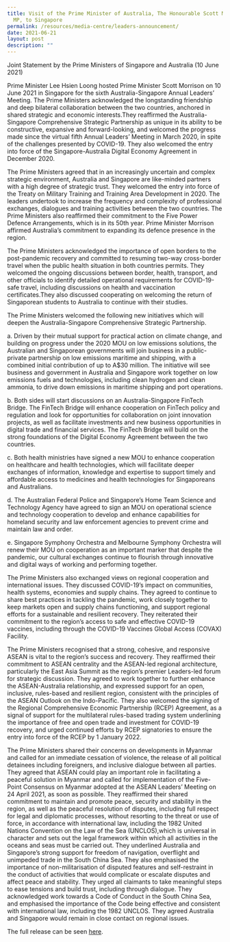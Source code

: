 ```yaml
---
title: Visit of the Prime Minister of Australia, The Honourable Scott Morrison
  MP, to Singapore
permalink: /resources/media-centre/leaders-announcement/
date: 2021-06-21
layout: post
description: ""
---
```

Joint Statement by the Prime Ministers of Singapore and Australia (10 June 2021)

Prime Minister Lee Hsien Loong hosted Prime Minister Scott Morrison on 10 June 2021 in Singapore for the sixth Australia-Singapore Annual Leaders’ Meeting. The Prime Ministers acknowledged the longstanding friendship and deep bilateral collaboration between the two countries, anchored in shared strategic and economic interests.They reaffirmed the Australia-Singapore Comprehensive Strategic Partnership as unique in its ability to be constructive, expansive and forward-looking, and welcomed the progress made since the virtual fifth Annual Leaders’ Meeting in March 2020, in spite of the challenges presented by COVID-19. They also welcomed the entry into force of the Singapore-Australia Digital Economy Agreement in December 2020.

 
The Prime Ministers agreed that in an increasingly uncertain and complex strategic environment, Australia and Singapore are like-minded partners with a high degree of strategic trust. They welcomed the entry into force of the Treaty on Military Training and Training Area Development in 2020. The leaders undertook to increase the frequency and complexity of professional exchanges, dialogues and training activities between the two countries. The Prime Ministers also reaffirmed their commitment to the Five Power Defence Arrangements, which is in its 50th year. Prime Minister Morrison affirmed Australia’s commitment to expanding its defence presence in the region. 


The Prime Ministers acknowledged the importance of open borders to the post-pandemic recovery and committed to resuming two-way cross-border travel when the public health situation in both countries permits. They welcomed the ongoing discussions between border, health, transport, and other officials to identify detailed operational requirements for COVID-19-safe travel, including discussions on health and vaccination certificates.They also discussed cooperating on welcoming the return of Singaporean students to Australia to continue with their studies.

The Prime Ministers welcomed the following new initiatives which will deepen the Australia-Singapore Comprehensive Strategic Partnership.

a. Driven by their mutual support for practical action on climate change, and building on progress under the 2020 MOU on low emissions solutions, the Australian and Singaporean governments will join business in a public-private partnership on low emissions maritime and shipping, with a combined initial contribution of up to A$30 million. The initiative will see business and government in Australia and Singapore work together on low emissions fuels and technologies, including clean hydrogen and clean ammonia, to drive down emissions in maritime shipping and port operations.

b. Both sides will start discussions on an Australia-Singapore FinTech Bridge. The FinTech Bridge will enhance cooperation on FinTech policy and regulation and look for opportunities for collaboration on joint innovation projects, as well as facilitate investments and new business opportunities in digital trade and financial services. The FinTech Bridge will build on the strong foundations of the Digital Economy Agreement between the two countries.

c. Both health ministries have signed a new MOU to enhance cooperation on healthcare and health technologies, which will facilitate deeper exchanges of information, knowledge and expertise to support timely and affordable access to medicines and health technologies for Singaporeans and Australians.

d. The Australian Federal Police and Singapore’s Home Team Science and Technology Agency have agreed to sign an MOU on operational science and technology cooperation to develop and enhance capabilities for homeland security and law enforcement agencies to prevent crime and maintain law and order.

e. Singapore Symphony Orchestra and Melbourne Symphony Orchestra will renew their MOU on cooperation as an important marker that despite the pandemic, our cultural exchanges continue to flourish through innovative and digital ways of working and performing together.

The Prime Ministers also exchanged views on regional cooperation and international issues. They discussed COVID-19’s impact on communities, health systems, economies and supply chains. They agreed to continue to share best practices in tackling the pandemic, work closely together to keep markets open and supply chains functioning, and support regional efforts for a sustainable and resilient recovery. They reiterated their commitment to the region’s access to safe and effective COVID-19 vaccines, including through the COVID-19 Vaccines Global Access (COVAX) Facility.

The Prime Ministers recognised that a strong, cohesive, and responsive ASEAN is vital to the region’s success and recovery. They reaffirmed their commitment to ASEAN centrality and the ASEAN-led regional architecture, particularly the East Asia Summit as the region’s premier Leaders-led forum for strategic discussion. They agreed to work together to further enhance the ASEAN-Australia relationship, and expressed support for an open, inclusive, rules-based and resilient region, consistent with the principles of the ASEAN Outlook on the Indo-Pacific. They also welcomed the signing of the Regional Comprehensive Economic Partnership (RCEP) Agreement, as a signal of support for the multilateral rules-based trading system underlining the importance of free and open trade and investment for COVID-19 recovery, and urged continued efforts by RCEP signatories to ensure the entry into force of the RCEP by 1 January 2022. 

The Prime Ministers shared their concerns on developments in Myanmar and called for an immediate cessation of violence, the release of all political detainees including foreigners, and inclusive dialogue between all parties. They agreed that ASEAN could play an important role in facilitating a peaceful solution in Myanmar and called for implementation of the Five-Point Consensus on Myanmar adopted at the ASEAN Leaders’ Meeting on 24 April 2021, as soon as possible. They reaffirmed their shared commitment to maintain and promote peace, security and stability in the region, as well as the peaceful resolution of disputes,  including full respect for legal and diplomatic processes, without resorting to the threat or use of force, in accordance with international law, including the 1982 United Nations Convention on the Law of the Sea (UNCLOS),which is universal in character and sets out the legal framework within which all activities in the oceans and seas must be carried out. They underlined Australia and Singapore’s strong support for freedom of navigation, overflight and unimpeded trade in the South China Sea. They also emphasised the importance of non-militarisation of disputed features and self-restraint in the conduct of activities that would complicate or escalate disputes and affect peace and stability. They urged all claimants to take meaningful steps to ease tensions and build trust, including through dialogue. They acknowledged work towards a Code of Conduct in the South China Sea, and emphasised the importance of the Code being effective and consistent with international law, including the 1982 UNCLOS. They agreed Australia and Singapore would remain in close contact on regional issues.

The full release can be seen [here](https://www.mfa.gov.sg/Newsroom/Press-Statements-Transcripts-and-Photos/2021/06/20210610-Australia-PM-Visit).
